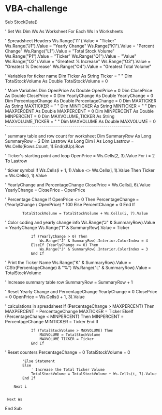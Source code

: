 # VBA-challenge
Sub StockData()

' Set Ws
    Dim Ws As Worksheet
    For Each Ws In Worksheets
    
' Spreadsheet Headers
      Ws.Range("I1").Value = "Ticker"
      Ws.Range("J1").Value = "Yearly Change"
      Ws.Range("K1").Value = "Percent Change"
      Ws.Range("L1").Value = "Total Stock Volume"
      Ws.Range("P1").Value = "Ticker"
      Ws.Range("Q1").Value = "Value"
      Ws.Range("O2").Value = "Greatest % Increase"
      Ws.Range("O3").Value = "Greatest % Decrease"
      Ws.Range("O4").Value = "Greatest Total Volume"

 ' Variables for ticker name
    Dim Ticker As String
    Ticker = " "
    Dim TotalStockVolume As Double
    TotalStockVolume = 0
        
  ' More Variables
    Dim OpenPrice As Double
    OpenPrice = 0
    Dim ClosePrice As Double
    ClosePrice = 0
    Dim YearlyChange As Double
    YearlyChange = 0
    Dim PercentageChange As Double
    PercentageChange = 0
    Dim MAXTICKER As String
    MAXTICKER = " "
    Dim MINTICKER As String
    MINTICKER = " "
    Dim MAXPERCENT As Double
    MAXPERCENT = 0
    Dim MINPERCENT As Double
    MINPERCENT = 0
    Dim MAXVOLUME_TICKER As String
    MAXVOLUME_TICKER = " "
    Dim MAXVOLUME As Double
    MAXVOLUME = 0
'----------------------------------------------------------------
         
  ' summary table and row count for worksheet
        Dim SummaryRow As Long
        SummaryRow = 2
        Dim Lastrow As Long
        Dim i As Long
       Lastrow = Ws.Cells(Rows.Count, 1).End(xlUp).Row

        
  ' Ticker's starting point and loop
        OpenPrice = Ws.Cells(2, 3).Value
        For i = 2 To Lastrow
        
  ' ticker symbol
            If Ws.Cells(i + 1, 1).Value <> Ws.Cells(i, 1).Value Then
                Ticker = Ws.Cells(i, 1).Value
                
   ' YearlyChange and PercentageChange
                ClosePrice = Ws.Cells(i, 6).Value
                YearlyChange = ClosePrice - OpenPrice

   ' Percentage Change
                If OpenPrice <> 0 Then
                    PercentageChange = (YearlyChange / OpenPrice) * 100
                Else
                    PercentChange = 0
                End If
            
            TotalStockVolume = TotalStockVolume + Ws.Cells(i, 7).Value
            
            
  ' Color coding and yearly change info
    Ws.Range("J" & SummaryRow).Value = YearlyChange
    Ws.Range("I" & SummaryRow).Value = Ticker

                If (YearlyChange > 0) Then
                    Ws.Range("J" & SummaryRow).Interior.ColorIndex = 4
                ElseIf (YearlyChange <= 0) Then
                    Ws.Range("J" & SummaryRow).Interior.ColorIndex = 3
                End If
       
                
  ' Print the Ticker Name
                Ws.Range("K" & SummaryRow).Value = (CStr(PercentageChange) & "%")
                Ws.Range("L" & SummaryRow).Value = TotalStockVolume
                
   ' Increase summary table row
                SummaryRow = SummaryRow + 1

  ' Reset Yearly Change and PercentageChange
                YearlyChange = 0
                ClosePrice = 0
                OpenPrice = Ws.Cells(i + 1, 3).Value
          
   ' calculations in spreadsheet
                If (PercentageChange > MAXPERCENT) Then
                    MAXPERCENT = PercentageChange
                    MAXTICKER = Ticker
                ElseIf (PercentageChange < MINPERCENT) Then
                    MINPERCENT = PercentageChange
                    MINTICKER = Ticker
                End If
                       
                If (TotalStockVolume > MAXVOLUME) Then
                    MAXVOLUME = TotalStockVolume
                    MAXVOLUME_TICKER = Ticker
                End If
                
   ' Reset counters
                PercentageChange = 0
                TotalStockVolume = 0
                
            'Else Statement
            Else
                ' Increase the Total Ticker Volume
                TotalStockVolume = TotalStockVolume + Ws.Cells(i, 7).Value
            End If
      
        Next i

        
     Next Ws


End Sub
